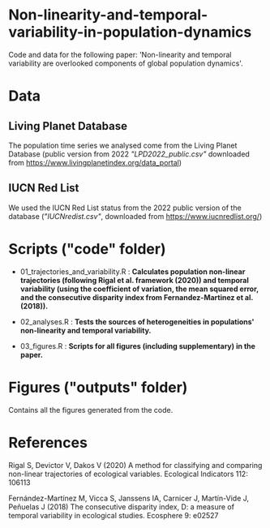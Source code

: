 # Non-linearity-and-temporal-variability-in-population-dynamics

Code and data for the following paper: 'Non-linearity and temporal variability are overlooked components of global population dynamics'.

# Data

## Living Planet Database
The population time series we analysed come from the Living Planet Database (public version from 2022 *"LPD2022_public.csv"* downloaded from https://www.livingplanetindex.org/data_portal)

## IUCN Red List 
We used the IUCN Red List status from the 2022 public version of the database (*"IUCNredist.csv"*, downloaded from https://www.iucnredlist.org/)

# Scripts ("code" folder)

+ 01_trajectories_and_variability.R : 
**Calculates population non-linear trajectories (following Rigal et al. framework (2020)) and temporal variability (using the coefficient of variation, the mean squared error, and the consecutive disparity index from Fernandez-Martinez et al. (2018)).**

+ 02_analyses.R : 
**Tests the sources of heterogeneities in populations' non-linearity and temporal variability.**

+ 03_figures.R : 
**Scripts for all figures (including supplementary) in the paper.**

# Figures ("outputs" folder)

Contains all the figures generated from the code.

# References 
Rigal S, Devictor V, Dakos V (2020) A method for classifying and comparing non-linear trajectories of ecological variables. Ecological Indicators 112: 106113

Fernández-Martínez M, Vicca S, Janssens IA, Carnicer J, Martín-Vide J, Peñuelas J (2018) The consecutive disparity index, D: a measure of temporal variability in ecological studies. Ecosphere 9: e02527
